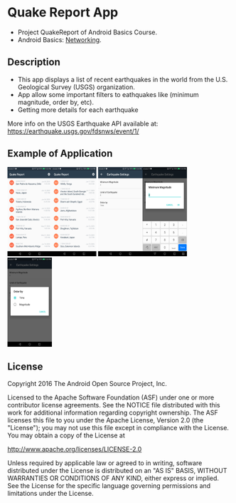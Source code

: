 # Quake Report App

* Project QuakeReport of Android Basics Course.
* Android Basics: [Networking](https://classroom.udacity.com/courses/ud843).

## Description

* This app displays a list of recent earthquakes in the world
from the U.S. Geological Survey (USGS) organization.
* App allow some important filters to eathquakes like (minimum magnitude, order by, etc).
* Getting more details for each earthquake


More info on the USGS Earthquake API available at:
https://earthquake.usgs.gov/fdsnws/event/1/

## Example of Application

<img src="https://github.com/YahiaAshraf74/QuakeReport/blob/master/screenshots/1.png"  width="100" height="200"/><img src="https://github.com/YahiaAshraf74/QuakeReport/blob/master/screenshots/2.png"  width="100" height="200"/>
<img src="https://github.com/YahiaAshraf74/QuakeReport/blob/master/screenshots/3.png"  width="100" height="200"/><img src="https://github.com/YahiaAshraf74/QuakeReport/blob/master/screenshots/4.png"  width="100" height="200"/>
<img src="https://github.com/YahiaAshraf74/QuakeReport/blob/master/screenshots/5.png"  width="100" height="200"/>





License
-------

Copyright 2016 The Android Open Source Project, Inc.

Licensed to the Apache Software Foundation (ASF) under one or more contributor
license agreements.  See the NOTICE file distributed with this work for
additional information regarding copyright ownership.  The ASF licenses this
file to you under the Apache License, Version 2.0 (the "License"); you may not
use this file except in compliance with the License.  You may obtain a copy of
the License at

http://www.apache.org/licenses/LICENSE-2.0

Unless required by applicable law or agreed to in writing, software
distributed under the License is distributed on an "AS IS" BASIS, WITHOUT
WARRANTIES OR CONDITIONS OF ANY KIND, either express or implied.  See the
License for the specific language governing permissions and limitations under
the License.
